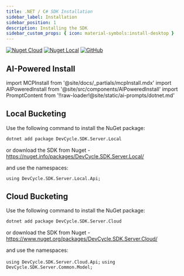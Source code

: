 ```yaml
---
title: .NET / C# SDK Installation
sidebar_label: Installation
sidebar_position: 1
description: Installing the SDK
sidebar_custom_props: { icon: material-symbols:install-desktop }
---
```


[![Nuget Cloud](https://badgen.net/nuget/v/DevCycle.SDK.Server.Cloud)](https://www.nuget.org/packages/DevCycle.SDK.Server.Cloud/)
[![Nuget Local](https://badgen.net/nuget/v/DevCycle.SDK.Server.Cloud)](https://www.nuget.org/packages/DevCycle.SDK.Server.Local/)
[![GitHub](https://img.shields.io/github/stars/devcyclehq/dotnet-server-sdk.svg?style=social&label=Star&maxAge=2592000)](https://github.com/DevCycleHQ/dotnet-server-sdk)

## AI-Powered Install

import MCPInstall from '@site/docs/_partials/mcpInstall.mdx'
import AIPoweredInstall from '@site/src/components/AIPoweredInstall'
import PromptContent from '!!raw-loader!@site/static/ai-prompts/dotnet.md'

<MCPInstall />

<AIPoweredInstall promptContent={PromptContent} />

## Local Bucketing

[//]: # 'wizard-install-start'

Use the following command to install the NuGet package:
```bash
dotnet add package DevCycle.SDK.Server.Local
```

or download the SDK from Nuget - https://nuget.info/packages/DevCycle.SDK.Server.Local/

and use the namespaces:

`using DevCycle.SDK.Server.Local.Api;`

[//]: # 'wizard-install-end'

## Cloud Bucketing

Use the following command to install the NuGet package:
```bash
dotnet add package DevCycle.SDK.Server.Cloud
```

or download the SDK from Nuget - https://www.nuget.org/packages/DevCycle.SDK.Server.Cloud/

and use the namespaces:

`using DevCycle.SDK.Server.Cloud.Api;`
`using DevCycle.SDK.Server.Common.Model;`
